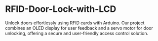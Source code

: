 # RFID-Door-Lock-with-LCD
Unlock doors effortlessly using RFID cards with Arduino. Our project combines an OLED display for user feedback and a servo motor for door unlocking, offering a secure and user-friendly access control solution.
